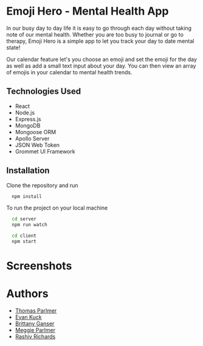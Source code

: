 # Emoji Hero - Mental Health App

In our busy day to day life it is easy to go through each day without taking note of our mental health. Whether you are too busy to journal or go to therapy, Emoji Hero is a simple app to let you track your day to date mental state!

Our calendar feature let's you choose an emoji and set the emoji for the day as well as add a small text input about your day. You can then view an array of emojis in your calendar to mental health trends.

## Technologies Used
- React
- Node.js
- Express.js
- MongoDB
- Mongoose ORM
- Apollo Server
- JSON Web Token
- Grommet UI Framework

## Installation
 Clone the repository and run

```bash
  npm install   
```
To run the project on your local machine

```bash
  cd server
  npm run watch
```
```bash
  cd client
  npm start
```
# Screenshots

# Authors
- [Thomas Parlmer](https://github.com/tparlmer)
- [Evan Kuck](https://github.com/evankuck)
- [Brittany Ganser](https://github.com/bganser15)
- [Meggie Parlmer](https://github.com/megparlmer)
- [Rashiv Richards](https://github.com/Rashiv-Dev)



